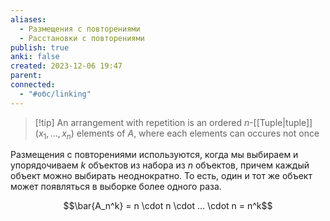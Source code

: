 ```yaml
---
aliases:
  - Размещения с повторениями
  - Расстановки с повторениями
publish: true
anki: false
created: 2023-12-06 19:47
parent: 
connected:
  - "#обс/linking"
---
```


> [!tip] An arrangement with repetition
 is an ordered ${} n$-[[Tuple|tuple]] $(x_1,..., x_n) {}$ elements of $A {}$, where each elements can occures not once
 
Размещения с повторениями используются, когда мы выбираем и упорядочиваем $k {}$ объектов из набора из $n$ объектов, причем каждый объект можно выбирать неоднократно. То есть, один и тот же объект может появляться в выборке более одного раза.

$$\bar{A_n^k} = n \cdot n \cdot ... \cdot n = n^k$$















